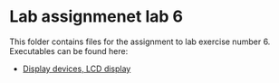 # Lab assignmenet lab 6
This folder contains files for the assignment to lab exercise number 6.
Executables can be found here:

* [Display devices, LCD display](Labs/06-lcd)